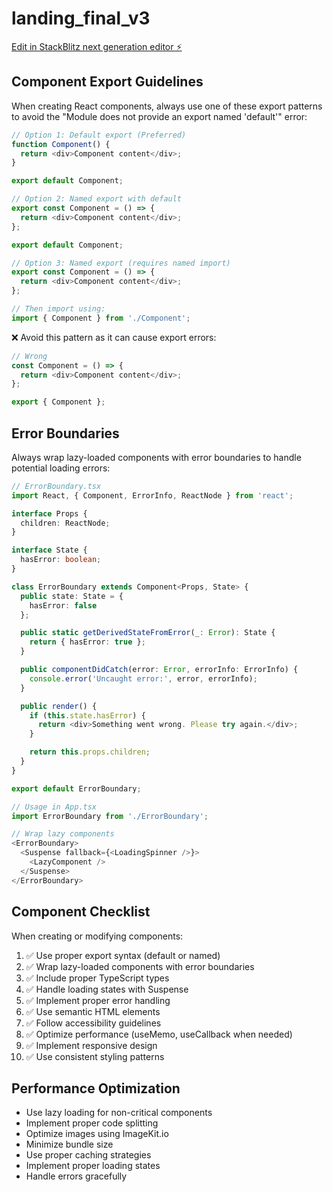 # landing_final_v3

[Edit in StackBlitz next generation editor ⚡️](https://stackblitz.com/~/github.com/Appraisily/landing_final_v3)

## Component Export Guidelines

When creating React components, always use one of these export patterns to avoid the "Module does not provide an export named 'default'" error:

```typescript
// Option 1: Default export (Preferred)
function Component() {
  return <div>Component content</div>;
}

export default Component;

// Option 2: Named export with default
export const Component = () => {
  return <div>Component content</div>;
};

export default Component;

// Option 3: Named export (requires named import)
export const Component = () => {
  return <div>Component content</div>;
};

// Then import using:
import { Component } from './Component';
```

❌ Avoid this pattern as it can cause export errors:
```typescript
// Wrong
const Component = () => {
  return <div>Component content</div>;
};

export { Component };
```

## Error Boundaries

Always wrap lazy-loaded components with error boundaries to handle potential loading errors:

```typescript
// ErrorBoundary.tsx
import React, { Component, ErrorInfo, ReactNode } from 'react';

interface Props {
  children: ReactNode;
}

interface State {
  hasError: boolean;
}

class ErrorBoundary extends Component<Props, State> {
  public state: State = {
    hasError: false
  };

  public static getDerivedStateFromError(_: Error): State {
    return { hasError: true };
  }

  public componentDidCatch(error: Error, errorInfo: ErrorInfo) {
    console.error('Uncaught error:', error, errorInfo);
  }

  public render() {
    if (this.state.hasError) {
      return <div>Something went wrong. Please try again.</div>;
    }

    return this.props.children;
  }
}

export default ErrorBoundary;

// Usage in App.tsx
import ErrorBoundary from './ErrorBoundary';

// Wrap lazy components
<ErrorBoundary>
  <Suspense fallback={<LoadingSpinner />}>
    <LazyComponent />
  </Suspense>
</ErrorBoundary>
```

## Component Checklist

When creating or modifying components:

1. ✅ Use proper export syntax (default or named)
2. ✅ Wrap lazy-loaded components with error boundaries
3. ✅ Include proper TypeScript types
4. ✅ Handle loading states with Suspense
5. ✅ Implement proper error handling
6. ✅ Use semantic HTML elements
7. ✅ Follow accessibility guidelines
8. ✅ Optimize performance (useMemo, useCallback when needed)
9. ✅ Implement responsive design
10. ✅ Use consistent styling patterns

## Performance Optimization

- Use lazy loading for non-critical components
- Implement proper code splitting
- Optimize images using ImageKit.io
- Minimize bundle size
- Use proper caching strategies
- Implement proper loading states
- Handle errors gracefully